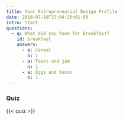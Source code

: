 ```yaml
---
title: Your Entrepreneurial Design Profile
date: 2018-07-18T15:04:26+01:00
intro: Start
questions:
  - q: What did you have for breakfast?
    id: breakfast
    answers:
      - a: Cereal
        n: 1
      - a: Toast and jam
        n: 1
      - a: Eggs and bacon
        n: 1
---
```

### Quiz
{{< quiz >}}
